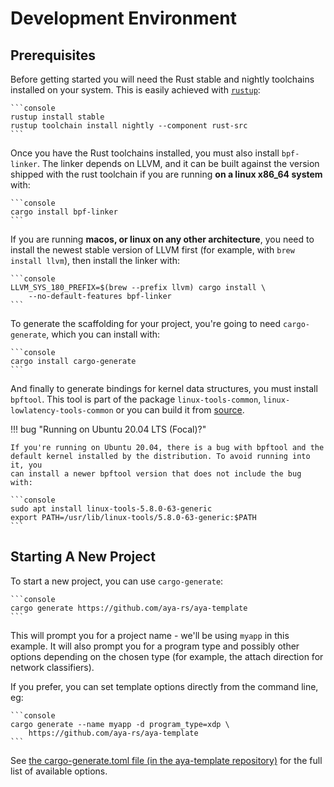 # Development Environment

## Prerequisites

Before getting started you will need the Rust stable and nightly toolchains
installed on your system.  This is easily achieved with
[`rustup`](https://rustup.rs):

    ```console
    rustup install stable
    rustup toolchain install nightly --component rust-src
    ```

Once you have the Rust toolchains installed, you must also install `bpf-linker`.
The linker depends on LLVM, and it can be built against the version shipped with
the rust toolchain if you are running **on a linux x86_64 system** with:

    ```console
    cargo install bpf-linker
    ```

If you are running **macos, or linux on any other architecture**, you need to
install the newest stable version of LLVM first (for example, with
`brew install llvm`), then install the linker with:

    ```console
    LLVM_SYS_180_PREFIX=$(brew --prefix llvm) cargo install \
        --no-default-features bpf-linker
    ```

To generate the scaffolding for your project, you're going to need
`cargo-generate`, which you can install with:

    ```console
    cargo install cargo-generate
    ```

And finally to generate bindings for kernel data structures, you must install
`bpftool`. This tool is part of the package `linux-tools-common`, `linux-lowlatency-tools-common` or you can build it from
[source](https://github.com/libbpf/bpftool).

!!! bug "Running on Ubuntu 20.04 LTS (Focal)?"

    If you're running on Ubuntu 20.04, there is a bug with bpftool and the
    default kernel installed by the distribution. To avoid running into it, you
    can install a newer bpftool version that does not include the bug with:

    ```console
    sudo apt install linux-tools-5.8.0-63-generic
    export PATH=/usr/lib/linux-tools/5.8.0-63-generic:$PATH
    ```

## Starting A New Project

To start a new project, you can use `cargo-generate`:

    ```console
    cargo generate https://github.com/aya-rs/aya-template
    ```

This will prompt you for a project name - we'll be using `myapp` in this
example. It will also prompt you for a program type and possibly other options
depending on the chosen type (for example, the attach direction for network
classifiers).

If you prefer, you can set template options directly from the command line, eg:

    ```console
    cargo generate --name myapp -d program_type=xdp \
        https://github.com/aya-rs/aya-template
    ```

See [the cargo-generate.toml file (in the aya-template repository)][cargo-generate-toml]
for the full list of available options.

[cargo-generate-toml]: https://github.com/aya-rs/aya-template/blob/main/cargo-generate.toml
